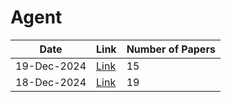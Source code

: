 # Agent

| Date | Link | Number of Papers |
|------|------|------------------|
| 19-Dec-2024 | [Link](https://github.com/Deriq-Qian-Dong/arXivReporter/blob/main/Agent/19-Dec-2024_papers.md) | 15 |
| 18-Dec-2024 | [Link](https://github.com/Deriq-Qian-Dong/arXivReporter/blob/main/Agent/18-Dec-2024_papers.md) | 19 |
